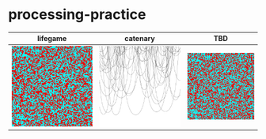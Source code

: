 # processing-practice

| lifegame | catenary | TBD |
----|---- |---- 
| ![lifegame](https://raw.githubusercontent.com/cygkichi/processing-practice/lifegame/lifegame/lifegame.gif) | ![lifegame](https://raw.githubusercontent.com/cygkichi/processing-practice/catenary/catenary/catenary.gif) | ![lifegame](https://raw.githubusercontent.com/cygkichi/processing-practice/lifegame/lifegame/lifegame.gif) |

